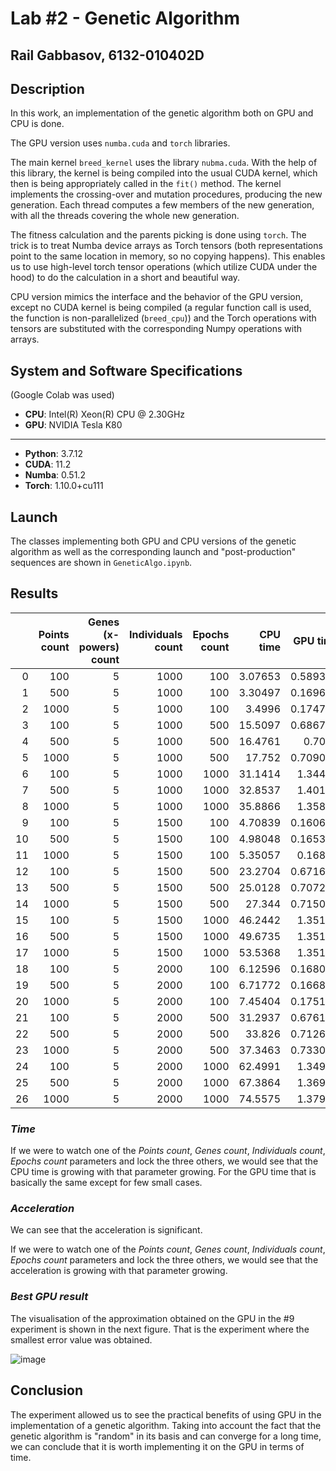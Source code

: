 # Lab #2 - Genetic Algorithm
## Rail Gabbasov, 6132-010402D

## Description
In this work, an implementation of the genetic algorithm both on GPU and CPU is done.

The GPU version uses `numba.cuda` and `torch` libraries.

The main kernel `breed_kernel` uses the library `nubma.cuda`. With the help of this library, the kernel is being compiled into the usual CUDA kernel, which then is being appropriately called in the `fit()` method. The kernel implements the crossing-over and mutation procedures, producing the new generation. Each thread computes a few members of the new generation, with all the threads covering the whole new generation.

The fitness calculation and the parents picking is done using `torch`. The trick is to treat Numba device arrays as Torch tensors (both representations point to the same location in memory, so no copying happens). This enables us to use high-level torch tensor operations (which utilize CUDA under the hood) to do the calculation in a short and beautiful way.

CPU version mimics the interface and the behavior of the GPU version, except no CUDA kernel is being compiled (a regular function call is used, the function is non-parallelized (`breed_cpu`)) and the Torch operations with tensors are substituted with the corresponding Numpy operations with arrays.

## System and Software Specifications 
(Google Colab was used)
* __CPU__: Intel(R) Xeon(R) CPU @ 2.30GHz 
* __GPU__: NVIDIA Tesla K80

----

* __Python__: 3.7.12
* __CUDA__: 11.2
* __Numba__: 0.51.2
* __Torch__: 1.10.0+cu111

## Launch
The classes implementing both GPU and CPU versions of the genetic algorithm as well as the corresponding launch and "post-production" sequences are shown in `GeneticAlgo.ipynb`.

## Results

|    |   Points count |   Genes (x-powers) count |   Individuals count |   Epochs count |   CPU time |   GPU time |   Accel (CPUt/GPUt) |   CPU min err |   GPU min err |
|---:|---------------:|-------------------------:|--------------------:|---------------:|-----------:|-----------:|--------------------:|--------------:|--------------:|
|  0 |            100 |                        5 |                1000 |            100 |    3.07653 |   0.589349 |             5.22021 |     477.589   |     20.0089   |
|  1 |            500 |                        5 |                1000 |            100 |    3.30497 |   0.169656 |            19.4804  |      10.8938  |      9.41366  |
|  2 |           1000 |                        5 |                1000 |            100 |    3.4996  |   0.174744 |            20.027   |    2006       |      9.29086  |
|  3 |            100 |                        5 |                1000 |            500 |   15.5097  |   0.686715 |            22.5854  |     497.568   |     24.9102   |
|  4 |            500 |                        5 |                1000 |            500 |   16.4761  |   0.7096   |            23.2189  |      62.7141  |      6.13137  |
|  5 |           1000 |                        5 |                1000 |            500 |   17.752   |   0.709042 |            25.0366  |       5.22947 |      8.92565  |
|  6 |            100 |                        5 |                1000 |           1000 |   31.1414  |   1.34481  |            23.1568  |       5.56447 |   2253.82     |
|  7 |            500 |                        5 |                1000 |           1000 |   32.8537  |   1.40169  |            23.4386  |    3831.21    |   5199.62     |
|  8 |           1000 |                        5 |                1000 |           1000 |   35.8866  |   1.35805  |            26.425   |      11.8236  |      5.96198  |
|  9 |            100 |                        5 |                1500 |            100 |    4.70839 |   0.160673 |            29.3042  |       7.84104 |      0.815907 |
| 10 |            500 |                        5 |                1500 |            100 |    4.98048 |   0.165347 |            30.1214  |     220.309   |      4.70221  |
| 11 |           1000 |                        5 |                1500 |            100 |    5.35057 |   0.16847  |            31.7598  |      19.4271  |      7.80774  |
| 12 |            100 |                        5 |                1500 |            500 |   23.2704  |   0.671609 |            34.6487  |       4.33926 |      4.07093  |
| 13 |            500 |                        5 |                1500 |            500 |   25.0128  |   0.707292 |            35.3641  |      67.9697  |      4.16318  |
| 14 |           1000 |                        5 |                1500 |            500 |   27.344   |   0.715023 |            38.2422  |       4.10096 |      5.15177  |
| 15 |            100 |                        5 |                1500 |           1000 |   46.2442  |   1.35132  |            34.2215  |       2.97195 |      3.35306  |
| 16 |            500 |                        5 |                1500 |           1000 |   49.6735  |   1.35136  |            36.7581  |    9949.27    |   7578.33     |
| 17 |           1000 |                        5 |                1500 |           1000 |   53.5368  |   1.35121  |            39.6214  |     483.027   |     42.1604   |
| 18 |            100 |                        5 |                2000 |            100 |    6.12596 |   0.168029 |            36.4577  |       3.2248  |      1.17798  |
| 19 |            500 |                        5 |                2000 |            100 |    6.71772 |   0.166865 |            40.2584  |       6.33817 |      8.17887  |
| 20 |           1000 |                        5 |                2000 |            100 |    7.45404 |   0.175122 |            42.5648  |      10.2182  |     24.2422   |
| 21 |            100 |                        5 |                2000 |            500 |   31.2937  |   0.676172 |            46.2807  |       1.91062 |      3.24824  |
| 22 |            500 |                        5 |                2000 |            500 |   33.826   |   0.712601 |            47.4684  |     813.206   |      4.87118  |
| 23 |           1000 |                        5 |                2000 |            500 |   37.3463  |   0.733053 |            50.9462  |    2412.1     |    969.458    |
| 24 |            100 |                        5 |                2000 |           1000 |   62.4991  |   1.34984  |            46.3009  |       2.49218 |      2.05579  |
| 25 |            500 |                        5 |                2000 |           1000 |   67.3864  |   1.36956  |            49.203   |    1226.7     |      5.93685  |
| 26 |           1000 |                        5 |                2000 |           1000 |   74.5575  |   1.37915  |            54.0605  |       6.06891 |      4.14703  |


### *Time*
If we were to watch one of the *Points count*, *Genes count*, *Individuals count*, *Epochs count* parameters and lock the three others, we would see that the CPU time is growing with that parameter growing. For the GPU time that is basically the same except for few small cases.

### *Acceleration*
We can see that the acceleration is significant.

If we were to watch one of the *Points count*, *Genes count*, *Individuals count*, *Epochs count* parameters and lock the three others, we would see that the acceleration is growing with that parameter growing.

### *Best GPU result*
The visualisation of the approximation obtained on the GPU in the #9 experiment is shown in the next figure. That is the experiment where the smallest error value was obtained.

![image](https://user-images.githubusercontent.com/43893150/148715451-7ba98fb5-94fe-48ac-8ba7-23045d0b1d67.png)

## Conclusion
The experiment allowed us to see the practical benefits of using GPU in the implementation of a genetic algorithm. Taking into account the fact that the genetic algorithm is "random" in its basis and can converge for a long time, we can conclude that it is worth implementing it on the GPU in terms of time.
